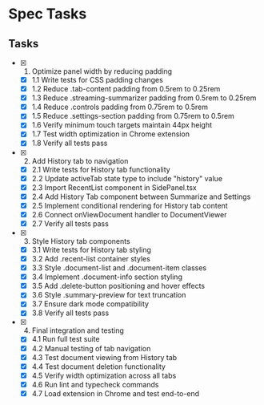 # Spec Tasks

## Tasks

- [x] 1. Optimize panel width by reducing padding
  - [x] 1.1 Write tests for CSS padding changes
  - [x] 1.2 Reduce .tab-content padding from 0.5rem to 0.25rem
  - [x] 1.3 Reduce .streaming-summarizer padding from 0.5rem to 0.25rem
  - [x] 1.4 Reduce .controls padding from 0.75rem to 0.5rem
  - [x] 1.5 Reduce .settings-section padding from 0.75rem to 0.5rem
  - [x] 1.6 Verify minimum touch targets maintain 44px height
  - [x] 1.7 Test width optimization in Chrome extension
  - [x] 1.8 Verify all tests pass

- [x] 2. Add History tab to navigation
  - [x] 2.1 Write tests for History tab functionality
  - [x] 2.2 Update activeTab state type to include "history" value
  - [x] 2.3 Import RecentList component in SidePanel.tsx
  - [x] 2.4 Add History Tab component between Summarize and Settings
  - [x] 2.5 Implement conditional rendering for History tab content
  - [x] 2.6 Connect onViewDocument handler to DocumentViewer
  - [x] 2.7 Verify all tests pass

- [x] 3. Style History tab components
  - [x] 3.1 Write tests for History tab styling
  - [x] 3.2 Add .recent-list container styles
  - [x] 3.3 Style .document-list and .document-item classes
  - [x] 3.4 Implement .document-info section styling
  - [x] 3.5 Add .delete-button positioning and hover effects
  - [x] 3.6 Style .summary-preview for text truncation
  - [x] 3.7 Ensure dark mode compatibility
  - [x] 3.8 Verify all tests pass

- [x] 4. Final integration and testing
  - [x] 4.1 Run full test suite
  - [x] 4.2 Manual testing of tab navigation
  - [x] 4.3 Test document viewing from History tab
  - [x] 4.4 Test document deletion functionality
  - [x] 4.5 Verify width optimization across all tabs
  - [x] 4.6 Run lint and typecheck commands
  - [x] 4.7 Load extension in Chrome and test end-to-end
